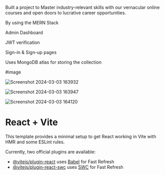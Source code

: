 Built a project to Master industry-relevant skills with our vernacular online courses and open doors to lucrative career opportunities.

By using the MERN Stack

Admin Dashboard 

JWT verification

Sign-in & Sign-up pages

Uses MongoDB atlas for storing the collection

#image

![Screenshot 2024-03-03 163932](https://github.com/Mahakprajapat/Technical-Classes-MERN-Project-/assets/147261796/6712fbec-8b28-484d-b93e-f7b2287a53e7)


![Screenshot 2024-03-03 163947](https://github.com/Mahakprajapat/Technical-Classes-MERN-Project-/assets/147261796/b2e7011f-4267-46f3-bbe8-8217f129c306)



![Screenshot 2024-03-03 164120](https://github.com/Mahakprajapat/Technical-Classes-MERN-Project-/assets/147261796/f5875add-ae19-4197-adce-891e7972830b)




# React + Vite

This template provides a minimal setup to get React working in Vite with HMR and some ESLint rules.

Currently, two official plugins are available:

- [@vitejs/plugin-react](https://github.com/vitejs/vite-plugin-react/blob/main/packages/plugin-react/README.md) uses [Babel](https://babeljs.io/) for Fast Refresh
- [@vitejs/plugin-react-swc](https://github.com/vitejs/vite-plugin-react-swc) uses [SWC](https://swc.rs/) for Fast Refresh

